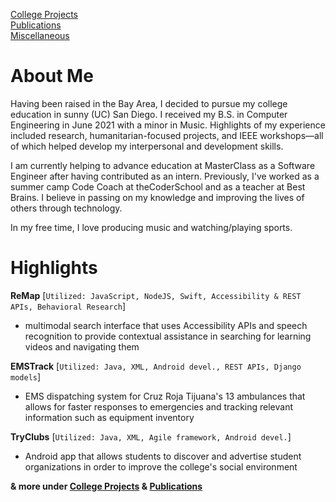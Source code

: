 <!---
[Markdown](https://guides.github.com/features/mastering-markdown/)
# Header 1
## Header 2
### Header 3
[Link](url) and ![Image](src)
**Bold** and _Italic_ and `Code` text
-->
[College Projects](/college_projects/college_projects.md)  
[Publications](/publications/publications.md)  
[Miscellaneous](/miscellaneous/miscellaneous.md)  


# About Me

Having been raised in the Bay Area, I decided to pursue my college education in sunny (UC) San Diego. I received my B.S. in Computer Engineering in June 2021 with a minor in Music. Highlights of my experience included research, humanitarian-focused projects, and IEEE workshops—all of which helped develop my interpersonal and development skills.

I am currently helping to advance education at MasterClass as a Software Engineer after having contributed as an intern. Previously, I've worked as a summer camp Code Coach at theCoderSchool and as a teacher at Best Brains. I believe in passing on my knowledge and improving the lives of others through technology.

In my free time, I love producing music and watching/playing sports.


# Highlights

**ReMap** [`Utilized: JavaScript, NodeJS, Swift, Accessibility & REST APIs, Behavioral Research`]
- multimodal search interface that uses Accessibility APIs and speech recognition to provide contextual assistance in searching for learning videos and navigating them

**EMSTrack** [`Utilized: Java, XML, Android devel., REST APIs, Django models`]
- EMS dispatching system for Cruz Roja Tijuana's 13 ambulances that allows for faster responses to emergencies and tracking relevant information such as equipment inventory

**TryClubs** [`Utilized: Java, XML, Agile framework, Android devel.`]
- Android app that allows students to discover and advertise student organizations in order to improve the college's social environment

**& more under [College Projects](/college_projects/college_projects.md) & [Publications](/publications/publications.md)**
